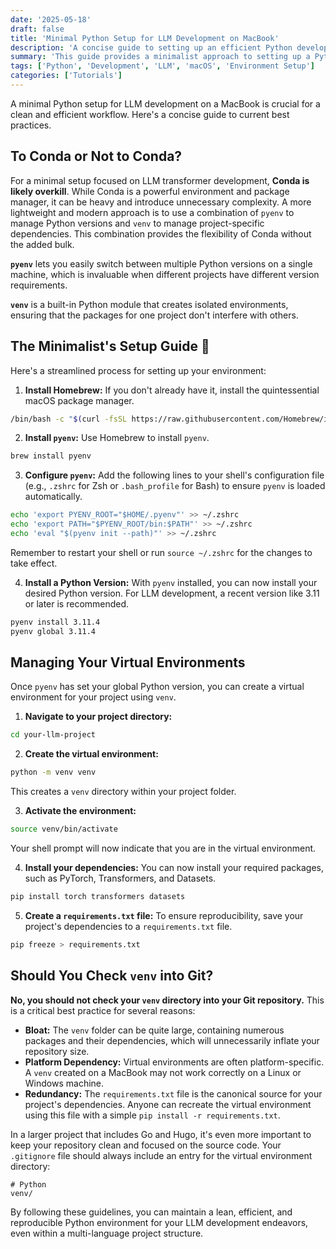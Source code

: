 ```yaml
---
date: '2025-05-18'
draft: false
title: 'Minimal Python Setup for LLM Development on MacBook'
description: 'A concise guide to setting up an efficient Python development environment for LLM development on macOS, following current best practices.'
summary: 'This guide provides a minimalist approach to setting up a Python development environment on a MacBook for LLM projects. It advocates for using `pyenv` and `venv` over Conda for a lightweight and flexible setup, and walks through the steps of installing Python, managing virtual environments, and handling dependencies with `requirements.txt`.'
tags: ['Python', 'Development', 'LLM', 'macOS', 'Environment Setup']
categories: ['Tutorials']
---
```


A minimal Python setup for LLM development on a MacBook is crucial for a clean and efficient workflow. Here's a concise guide to current best practices.

## To Conda or Not to Conda?

For a minimal setup focused on LLM transformer development, **Conda is likely overkill**. While Conda is a powerful environment and package manager, it can be heavy and introduce unnecessary complexity. A more lightweight and modern approach is to use a combination of `pyenv` to manage Python versions and `venv` to manage project-specific dependencies. This combination provides the flexibility of Conda without the added bulk.

**`pyenv`** lets you easily switch between multiple Python versions on a single machine, which is invaluable when different projects have different version requirements.

**`venv`** is a built-in Python module that creates isolated environments, ensuring that the packages for one project don't interfere with others.

## The Minimalist's Setup Guide 🚀

Here's a streamlined process for setting up your environment:

1. **Install Homebrew:** If you don't already have it, install the quintessential macOS package manager.

```bash
/bin/bash -c "$(curl -fsSL https://raw.githubusercontent.com/Homebrew/install/HEAD/install.sh)"
```

2. **Install `pyenv`:** Use Homebrew to install `pyenv`.

```bash
brew install pyenv
```

3. **Configure `pyenv`:** Add the following lines to your shell's configuration file (e.g., `.zshrc` for Zsh or `.bash_profile` for Bash) to ensure `pyenv` is loaded automatically.

```bash
echo 'export PYENV_ROOT="$HOME/.pyenv"' >> ~/.zshrc
echo 'export PATH="$PYENV_ROOT/bin:$PATH"' >> ~/.zshrc
echo 'eval "$(pyenv init --path)"' >> ~/.zshrc
```

Remember to restart your shell or run `source ~/.zshrc` for the changes to take effect.

4. **Install a Python Version:** With `pyenv` installed, you can now install your desired Python version. For LLM development, a recent version like 3.11 or later is recommended.

```bash
pyenv install 3.11.4
pyenv global 3.11.4
```

## Managing Your Virtual Environments

Once `pyenv` has set your global Python version, you can create a virtual environment for your project using `venv`.

1. **Navigate to your project directory:**

```bash
cd your-llm-project
```

2. **Create the virtual environment:**

```bash
python -m venv venv
```

This creates a `venv` directory within your project folder.

3. **Activate the environment:**

```bash
source venv/bin/activate
```

Your shell prompt will now indicate that you are in the virtual environment.

4. **Install your dependencies:** You can now install your required packages, such as PyTorch, Transformers, and Datasets.

```bash
pip install torch transformers datasets
```

5. **Create a `requirements.txt` file:** To ensure reproducibility, save your project's dependencies to a `requirements.txt` file.

```bash
pip freeze > requirements.txt
```

## Should You Check `venv` into Git?

**No, you should not check your `venv` directory into your Git repository.** This is a critical best practice for several reasons:

- **Bloat:** The `venv` folder can be quite large, containing numerous packages and their dependencies, which will unnecessarily inflate your repository size.
- **Platform Dependency:** Virtual environments are often platform-specific. A `venv` created on a MacBook may not work correctly on a Linux or Windows machine.
- **Redundancy:** The `requirements.txt` file is the canonical source for your project's dependencies. Anyone can recreate the virtual environment using this file with a simple `pip install -r requirements.txt`.

In a larger project that includes Go and Hugo, it's even more important to keep your repository clean and focused on the source code. Your `.gitignore` file should always include an entry for the virtual environment directory:

```gitignore
# Python
venv/
```

By following these guidelines, you can maintain a lean, efficient, and reproducible Python environment for your LLM development endeavors, even within a multi-language project structure.
